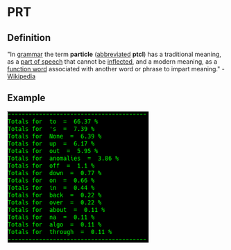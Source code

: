 # PRT

## Definition

"In [grammar](https://en.wikipedia.org/wiki/Grammar) the term **particle** \([abbreviated](https://en.wikipedia.org/wiki/List_of_glossing_abbreviations) **ptcl**\) has a traditional meaning, as a [part of speech](https://en.wikipedia.org/wiki/Part_of_speech) that cannot be [inflected](https://en.wikipedia.org/wiki/Inflection), and a modern meaning, as a [function word](https://en.wikipedia.org/wiki/Function_word) associated with another word or phrase to impart meaning." - [Wikipedia](https://en.wikipedia.org/wiki/Grammatical_particle)

## Example

![\(MAY NOT BE ACCURATE\) Google Congressional Hearing Particle sorted by percent \(top 20\)](../../.gitbook/assets/2018-12-28-152609_326x304_scrot.png)

